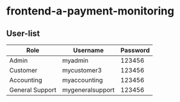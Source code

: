 # frontend-a-payment-monitoring

## User-list

| Role            | Username         | Password |
| --------------- | ---------------- | -------- |
| Admin           | myadmin          | 123456   |
| Customer        | mycustomer3      | 123456   |
| Accounting      | myaccounting     | 123456   |
| General Support | mygeneralsupport | 123456   |
